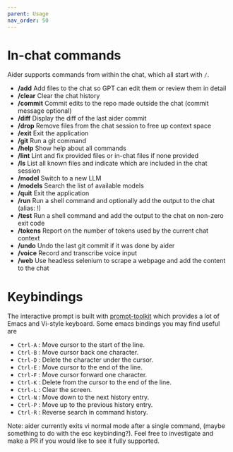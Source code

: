 ```yaml
---
parent: Usage
nav_order: 50
---
```

# In-chat commands

Aider supports commands from within the chat, which all start with `/`.

<!--[[[cog
from aider.commands import get_help_md
cog.out(get_help_md())
]]]-->
- **/add** Add files to the chat so GPT can edit them or review them in detail
- **/clear** Clear the chat history
- **/commit** Commit edits to the repo made outside the chat (commit message optional)
- **/diff** Display the diff of the last aider commit
- **/drop** Remove files from the chat session to free up context space
- **/exit** Exit the application
- **/git** Run a git command
- **/help** Show help about all commands
- **/lint** Lint and fix provided files or in-chat files if none provided
- **/ls** List all known files and indicate which are included in the chat session
- **/model** Switch to a new LLM
- **/models** Search the list of available models
- **/quit** Exit the application
- **/run** Run a shell command and optionally add the output to the chat (alias: !)
- **/test** Run a shell command and add the output to the chat on non-zero exit code
- **/tokens** Report on the number of tokens used by the current chat context
- **/undo** Undo the last git commit if it was done by aider
- **/voice** Record and transcribe voice input
- **/web** Use headless selenium to scrape a webpage and add the content to the chat
<!--[[[end]]]-->

# Keybindings

The interactive prompt is built with [prompt-toolkit](https://github.com/prompt-toolkit/python-prompt-toolkit) which provides a lot of Emacs and Vi-style keyboard. Some emacs bindings you may find useful are

- `Ctrl-A` : Move cursor to the start of the line.
- `Ctrl-B` : Move cursor back one character.
- `Ctrl-D` : Delete the character under the cursor.
- `Ctrl-E` : Move cursor to the end of the line.
- `Ctrl-F` : Move cursor forward one character.
- `Ctrl-K` : Delete from the cursor to the end of the line.
- `Ctrl-L` : Clear the screen.
- `Ctrl-N` : Move down to the next history entry.
- `Ctrl-P` : Move up to the previous history entry.
- `Ctrl-R` : Reverse search in command history.

Note: aider currently exits vi normal mode after a single command, (maybe something to do with the esc keybinding?).
Feel free to investigate and make a PR if you would like to see it fully supported.
